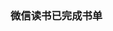### 微信读书已完成书单

<img src="images/1.png" alt="" />
<img src="images/2.png" alt="" />
<img src="images/3.png" alt="" />
<img src="images/4.png" alt="" />
<img src="images/5.png" alt="" />
<img src="images/6.png" alt="" />
<img src="images/7.png" alt="" />
<img src="images/8.png" alt="" />
<img src="images/9.png" alt="" />
<img src="images/10.png" alt="" />
<img src="images/12.png" alt="" />
<img src="images/13.png" alt="" />
<img src="images/14.png" alt="" />
<img src="images/15.png" alt="" />
<img src="images/16.png" alt="" />
<img src="images/17.png" alt="" />
<img src="images/18.png" alt="" />
<img src="images/19.png" alt="" />
<img src="images/20.png" alt="" />
<img src="images/21.png" alt="" />
<img src="images/22.png" alt="" />
<img src="images/23.png" alt="" />
<img src="images/24.png" alt="" />
<img src="images/25.png" alt="" />
<img src="images/26.png" alt="" />
<img src="images/27.png" alt="" />
<img src="images/28.png" alt="" />
<img src="images/29.png" alt="" />
<img src="images/30.png" alt="" />
<img src="images/31.png" alt="" />
<img src="images/32.png" alt="" />
<img src="images/33.png" alt="" />
<img src="images/34.png" alt="" />
<img src="images/35.png" alt="" />
<img src="images/36.png" alt="" />
<img src="images/37.png" alt="" />
<img src="images/38.png" alt="" />
<img src="images/39.png" alt="" />
<img src="images/40.png" alt="" />